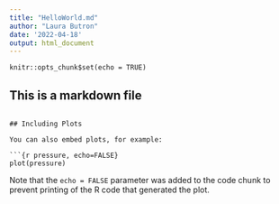 ```yaml
---
title: "HelloWorld.md"
author: "Laura Butron"
date: '2022-04-18'
output: html_document
---
```


```{r setup, include=FALSE}
knitr::opts_chunk$set(echo = TRUE)
```



## This is a markdown file

 

```

## Including Plots

You can also embed plots, for example:

```{r pressure, echo=FALSE}
plot(pressure)
```

Note that the `echo = FALSE` parameter was added to the code chunk to prevent printing of the R code that generated the plot.

